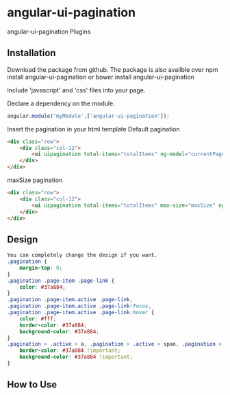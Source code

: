 # angular-ui-pagination
angular-ui-pagination Plugins

## Installation
Download the package from github. The package is also availble over npm install angular-ui-pagination or bower install angular-ui-pagination

Include 'javascript' and 'css' files into your page.


Declare a dependency on the module.


```js
angular.module('myModule',['angular-ui-pagination']);
```


Insert the pagination in your html template
Default pagination 

```html
<div class="row">
	<div class="col-12">
		<ui uipagination total-items="totalItems" ng-model="currentPage" class="pagination" ng-change="pageChanged()"></ui>
	</div>
</div>
```


maxSize pagination


```html
<div class="row">
	<div class="col-12">
		<ui uipagination total-items="totalItems" max-size="maxSize" ng-model="currentPage" class="pagination" ng-change="pageChanged()"></ui>
	</div>
</div>
```


## Design


```css
You can completely change the design if you want.
.pagination {
    margin-top: 0;
}
.pagination .page-item .page-link {
    color: #37a884;
}
.pagination .page-item.active .page-link,
.pagination .page-item.active .page-link:focus,
.pagination .page-item.active .page-link:hover {
    color: #fff;
    border-color: #37a884;
    background-color: #37a884;
}
.pagination > .active > a, .pagination > .active > span, .pagination > .active > a:hover, .pagination > .active > span:hover, .pagination > .active > a:focus, .pagination > .active > span:focus {
    border-color: #37a884 !important;
    background-color: #37a884 !important;
}
```

## How to Use







